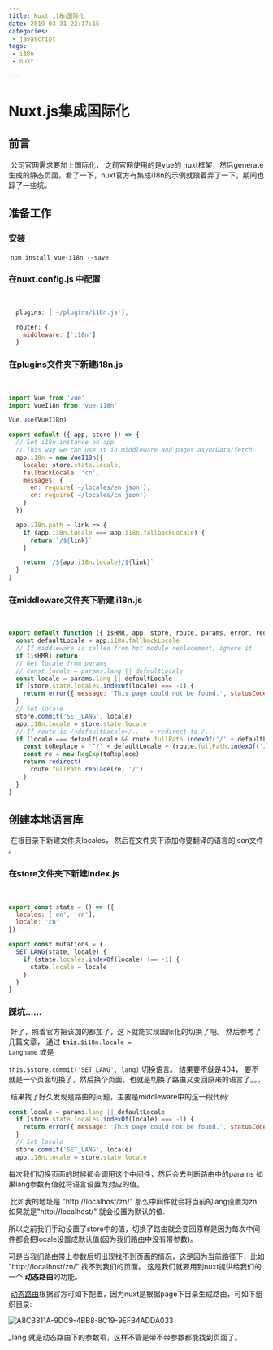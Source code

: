 ```yaml
---
title: Nuxt i18n国际化
date: 2019-03-31 22:17:15
categories:
 - javascript
tags:
 - i18n
 - nuxt

---
```




# Nuxt.js集成国际化



##  前言

​	公司官网需求要加上国际化， 之前官网使用的是vue的 nuxt框架，然后generate生成的静态页面，看了一下，nuxt官方有集成i18n的示例就跟着弄了一下，期间也踩了一些坑。



<!-- more -->

## 准备工作

### 安装

​	<code>npm install vue-i18n --save</code>



### 在nuxt.config.js 中配置

​	

```javascript
  plugins: ['~/plugins/i18n.js'],

  router: {
    middleware: ['i18n']
  }
```

### 在plugins文件夹下新建i18n.js

​	

```javascript
import Vue from 'vue'
import VueI18n from 'vue-i18n'

Vue.use(VueI18n)

export default ({ app, store }) => {
  // Set i18n instance on app
  // This way we can use it in middleware and pages asyncData/fetch
  app.i18n = new VueI18n({
    locale: store.state.locale,
    fallbackLocale: 'cn',
    messages: {
      en: require('~/locales/en.json'),
      cn: require('~/locales/cn.json')
    }
  })

  app.i18n.path = link => {
    if (app.i18n.locale === app.i18n.fallbackLocale) {
      return `/${link}`
    }

    return `/${app.i18n.locale}/${link}`
  }
}

```

### 在middleware文件夹下新建 i18n.js

​	 

```javascript
export default function ({ isHMR, app, store, route, params, error, redirect }) {
  const defaultLocale = app.i18n.fallbackLocale
  // If middleware is called from hot module replacement, ignore it
  if (isHMR) return
  // Get locale from params
  // const locale = params.lang || defaultLocale
  const locale = params.lang || defaultLocale
  if (store.state.locales.indexOf(locale) === -1) {
    return error({ message: 'This page could not be found.', statusCode: 404 })
  }
  // Set locale
  store.commit('SET_LANG', locale)
  app.i18n.locale = store.state.locale
  // If route is /<defaultLocale>/... -> redirect to /...
  if (locale === defaultLocale && route.fullPath.indexOf('/' + defaultLocale) === 0) {
    const toReplace = '^/' + defaultLocale + (route.fullPath.indexOf('/' + defaultLocale + '/') === 0 ? '/' : '')
    const re = new RegExp(toReplace)
    return redirect(
      route.fullPath.replace(re, '/')
    )
  }
}

```

## 创建本地语言库

​	在根目录下新建文件夹locales， 然后在文件夹下添加你要翻译的语言的json文件 。

### 在store文件夹下新建index.js

​	

```javascript
export const state = () => ({
  locales: ['en', 'cn'],
  locale: 'cn'
})

export const mutations = {
  SET_LANG(state, locale) {
    if (state.locales.indexOf(locale) !== -1) {
      state.locale = locale
    }
  }
}

```

### 踩坑……

​	好了，照着官方把该加的都加了，这下就能实现国际化的切换了吧。 然后参考了几篇文章， 通过 <code>**this**.$i18n.locale = Langname</code> 或是

 <code>this.$store.commit('SET_LANG', lang)</code> 切换语言。 结果要不就是404， 要不就是一个页面切换了，然后换个页面，也就是切换了路由又变回原来的语言了。。。   



​	结果找了好久发现是路由的问题，主要是middleware中的这一段代码:

```javascript
const locale = params.lang || defaultLocale
  if (store.state.locales.indexOf(locale) === -1) {
    return error({ message: 'This page could not be found.', statusCode: 404 })
  }
  // Set locale
  store.commit('SET_LANG', locale)
  app.i18n.locale = store.state.locale
```

每次我们切换页面的时候都会调用这个中间件，然后会去判断路由中的params 如果lang参数有值就将语言设置为对应的值。

​	 比如我的地址是  "http://localhost/zn/" 那么中间件就会将当前的lang设置为zn  如果就是"http://localhost/" 就会设置为默认的值.

​	所以之前我们手动设置了store中的值，切换了路由就会变回原样是因为每次中间件都会把locale设置成默认值(因为我们路由中没有带参数)。

​	可是当我们路由带上参数后切出现找不到页面的情况，这是因为当前路径下，比如 "http://localhost/zn/" 找不到我们的页面。 这是我们就要用到nuxt提供给我们的一个 **动态路由**的功能。 

​	[动态路由](https://zh.nuxtjs.org/guide/routing#%E5%8A%A8%E6%80%81%E8%B7%AF%E7%94%B1)根据官方可如下配置，因为nuxt是根据page下目录生成路由，可如下组织目录:

![A8CB811A-9DC9-4BB8-8C19-9EFB4ADDA033](https://ws4.sinaimg.cn/large/006tKfTcgy1g1mdn9yi7fj30e40n6jsd.jpg)

_lang 就是动态路由下的参数项，这样不管是带不带参数都能找到页面了。
